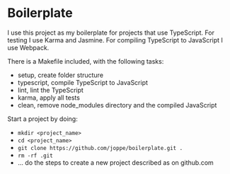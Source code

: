 # Boilerplate

I use this project as my boilerplate for projects that use TypeScript.
For testing I use Karma and Jasmine.
For compiling TypeScript to JavaScript I use Webpack.

There is a Makefile included, with the following tasks:

- setup, create folder structure
- typescript, compile TypeScript to JavaScript
- lint, lint the TypeScript
- karma, apply all tests
- clean, remove node_modules directory and the compiled JavaScript

Start a project by doing:

- `mkdir <project_name>`
- `cd <project_name>`
- `git clone https://github.com/joppe/boilerplate.git .`
- `rm -rf .git`
- ... do the steps to create a new project described as on github.com
